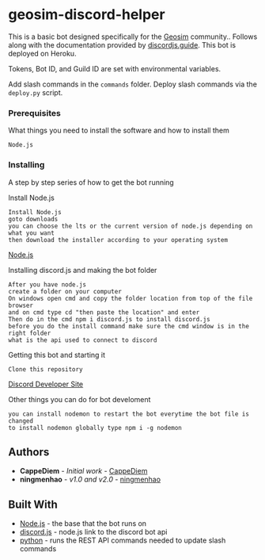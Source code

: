# geosim-discord-helper
This is a basic bot designed specifically for the [Geosim](https://www.reddit.com/r/geosim) community.. Follows along with the documentation provided by [discordjs.guide](https://discordjs.guide). This bot is deployed on Heroku.

Tokens, Bot ID, and Guild ID are set with environmental variables.

Add slash commands in the ``commands`` folder. Deploy slash commands via the ``deploy.py`` script.

### Prerequisites

What things you need to install the software and how to install them

```
Node.js
```
### Installing

A step by step series of how to get the bot running

Install Node.js

```
Install Node.js
goto downloads
you can choose the lts or the current version of node.js depending on what you want
then download the installer according to your operating system
```
[Node.js](https://nodejs.org/en/) 

Installing discord.js and making the bot folder

```
After you have node.js
create a folder on your computer
On windows open cmd and copy the folder location from top of the file browser
and on cmd type cd "then paste the location" and enter
Then do in the cmd npm i discord.js to install discord.js 
before you do the install command make sure the cmd window is in the right folder
what is the api used to connect to discord
```

Getting this bot and starting it
```
Clone this repository
```
[Discord Developer Site](https://discordapp.com/developers/applications/)

Other things you can do for bot develoment
```
you can install nodemon to restart the bot everytime the bot file is changed
to install nodemon globally type npm i -g nodemon
```

## Authors

* **CappeDiem** - *Initial work* - [CappeDiem](https://github.com/CappeDiem)
* **ningmenhao** - *v1.0 and v2.0* - [ningmenhao](https://github.com/ningmenhao)

## Built With

* [Node.js](https://nodejs.org/en/) - the base that the bot runs on
* [discord.js](https://discord.js.org/#/) - node.js link to the discord bot api
* [python](https://python.org) - runs the REST API commands needed to update slash commands
